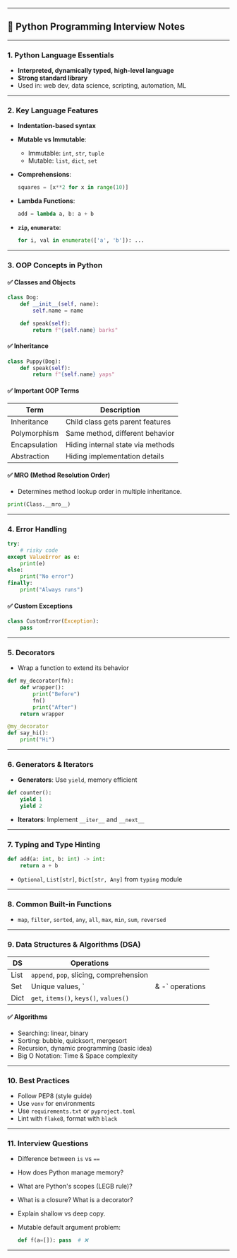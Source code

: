 
---

## 🐍 Python Programming Interview Notes

---

### 1. **Python Language Essentials**

* **Interpreted, dynamically typed, high-level language**
* **Strong standard library**
* Used in: web dev, data science, scripting, automation, ML

---

### 2. **Key Language Features**

* **Indentation-based syntax**
* **Mutable vs Immutable**:

  * Immutable: `int`, `str`, `tuple`
  * Mutable: `list`, `dict`, `set`
* **Comprehensions**:

  ```python
  squares = [x**2 for x in range(10)]
  ```
* **Lambda Functions**:

  ```python
  add = lambda a, b: a + b
  ```
* **`zip`, `enumerate`**:

  ```python
  for i, val in enumerate(['a', 'b']): ...
  ```

---

### 3. **OOP Concepts in Python**

#### ✅ Classes and Objects

```python
class Dog:
    def __init__(self, name):
        self.name = name

    def speak(self):
        return f"{self.name} barks"
```

#### ✅ Inheritance

```python
class Puppy(Dog):
    def speak(self):
        return f"{self.name} yaps"
```

#### ✅ Important OOP Terms

| Term          | Description                       |
| ------------- | --------------------------------- |
| Inheritance   | Child class gets parent features  |
| Polymorphism  | Same method, different behavior   |
| Encapsulation | Hiding internal state via methods |
| Abstraction   | Hiding implementation details     |

#### ✅ MRO (Method Resolution Order)

* Determines method lookup order in multiple inheritance.

```python
print(Class.__mro__)
```

---

### 4. **Error Handling**

```python
try:
    # risky code
except ValueError as e:
    print(e)
else:
    print("No error")
finally:
    print("Always runs")
```

#### ✅ Custom Exceptions

```python
class CustomError(Exception):
    pass
```

---

### 5. **Decorators**

* Wrap a function to extend its behavior

```python
def my_decorator(fn):
    def wrapper():
        print("Before")
        fn()
        print("After")
    return wrapper

@my_decorator
def say_hi():
    print("Hi")
```

---

### 6. **Generators & Iterators**

* **Generators**: Use `yield`, memory efficient

```python
def counter():
    yield 1
    yield 2
```

* **Iterators**: Implement `__iter__` and `__next__`

---

### 7. **Typing and Type Hinting**

```python
def add(a: int, b: int) -> int:
    return a + b
```

* `Optional`, `List[str]`, `Dict[str, Any]` from `typing` module

---

### 8. **Common Built-in Functions**

* `map`, `filter`, `sorted`, `any`, `all`, `max`, `min`, `sum`, `reversed`

---

### 9. **Data Structures & Algorithms (DSA)**

| DS   | Operations                              |                  |
| ---- | --------------------------------------- | ---------------- |
| List | `append`, `pop`, slicing, comprehension |                  |
| Set  | Unique values, \`                       | & -\` operations |
| Dict | `get`, `items()`, `keys()`, `values()`  |                  |

#### ✅ Algorithms

* Searching: linear, binary
* Sorting: bubble, quicksort, mergesort
* Recursion, dynamic programming (basic idea)
* Big O Notation: Time & Space complexity

---

### 10. **Best Practices**

* Follow PEP8 (style guide)
* Use `venv` for environments
* Use `requirements.txt` or `pyproject.toml`
* Lint with `flake8`, format with `black`

---

### 11. **Interview Questions**

* Difference between `is` vs `==`
* How does Python manage memory?
* What are Python's scopes (LEGB rule)?
* What is a closure? What is a decorator?
* Explain shallow vs deep copy.
* Mutable default argument problem:

  ```python
  def f(a=[]): pass  # ❌
  ```

---
